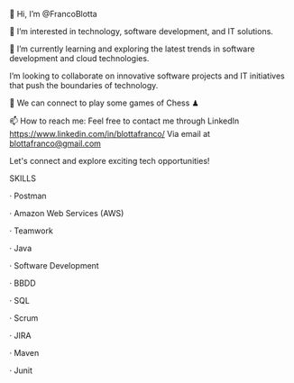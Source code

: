 👋 Hi, I’m @FrancoBlotta

👀 I’m interested in technology, software development, and IT solutions.

🌱 I’m currently learning and exploring the latest trends in software development and cloud technologies.

 I’m looking to collaborate on innovative software projects and IT initiatives that push the boundaries of technology.

👯 We can connect to play some games of Chess ♟

📫 How to reach me: Feel free to contact me through
 LinkedIn https://www.linkedin.com/in/blottafranco/
 Via email at blottafranco@gmail.com 

Let's connect and explore exciting tech opportunities!

SKILLS

· Postman 

· Amazon Web Services (AWS) 

· Teamwork

· Java 


· Software Development

· BBDD 

· SQL 

· Scrum 

· JIRA 

· Maven 

· Junit


